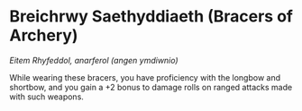 # Breichrwy Saethyddiaeth (Bracers of Archery)

*Eitem Rhyfeddol, anarferol (angen ymdiwnio)*

While wearing these bracers, you have proficiency with the longbow and shortbow, and you gain a +2 bonus to damage rolls on ranged attacks made with such weapons.